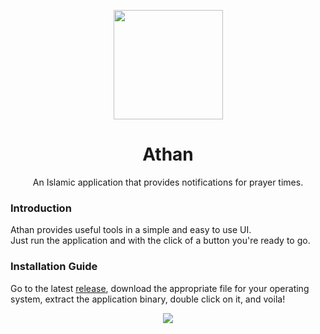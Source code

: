 <p align="center">
  <img width="175" height="175" align="center" src="Assets/Logo.png">
</p>

<h1 align="center">
  Athan
</h1>

<p align="center">
  An Islamic application that provides notifications for prayer times.
</p>

### Introduction

Athan provides useful tools in a simple and easy to use UI.  
Just run the application and with the click of a button you're ready to go.

### Installation Guide

Go to the latest [release](https://google.com), download the appropriate file for your operating system, extract the
application binary, double click on it, and voila!

<p align="center">
  <img align="center" src="Assets/Screenshot.png">
</p>
